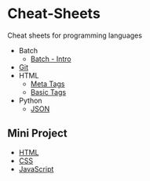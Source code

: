 # Cheat-Sheets
Cheat sheets for programming languages

- Batch
  - [Batch - Intro](https://github.com/Notios/Cheat-Sheets/blob/master/Batch-intro.md)
- [Git](https://github.com/Notios/Cheat-Sheets/blob/master/GIT.md)
- HTML
  - [Meta Tags](https://github.com/Notios/Cheat-Sheets/blob/master/HTML-Meta-Tags.md)
  - [Basic Tags](https://github.com/Notios/Cheat-Sheets/blob/master/tutorial.html)
- Python
  - [JSON](https://github.com/Notios/Cheat-Sheets/blob/master/json.py)
## Mini Project
  - [HTML](https://github.com/Notios/Cheat-Sheets/blob/master/myhtml.html)
  - [CSS](https://github.com/Notios/Cheat-Sheets/blob/master/mycss.css)
  - [JavaScript](https://github.com/Notios/Cheat-Sheets/blob/master/myjs.js)
  
